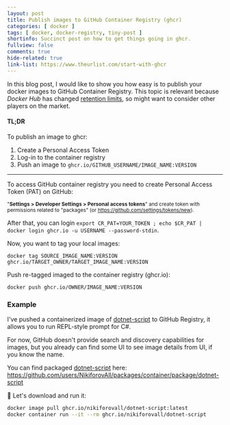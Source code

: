 ```yaml
---
layout: post
title: Publish images to GitHub Container Registry (ghcr)
categories: [ docker ]
tags: [ docker, docker-registry, tiny-post ]
shortinfo: Succinct post on how to get things going in ghcr.
fullview: false
comments: true
hide-related: true
link-list: https://www.theurlist.com/start-with-ghcr
---
```


In this blog post, I would like to show you how easy is to publish your docker images to GitHub Container Registry. This topic is relevant because *Docker Hub* has changed [retention limits](https://www.docker.com/pricing/resource-consumption-updates), so might want to consider other players on the market.

#### TL;DR

To publish an image to ghcr:

1. Create a Personal Access Token
2. Log-in to the container registry
3. Push an image to `ghcr.io/GITHUB_USERNAME/IMAGE_NAME:VERSION`

---

To access GitHub container registry you need to create Personal Access Token (PAT) on GitHub:

<small>"**Settings > Developer Settings > Personal access tokens**" and create token with permissions related to "packages" (or <https://github.com/settings/tokens/new>).</small>

After that, you can login `export CR_PAT=YOUR_TOKEN ; echo $CR_PAT | docker login ghcr.io -u USERNAME --password-stdin`.

Now, you want to tag your local images:

`docker tag SOURCE_IMAGE_NAME:VERSION ghcr.io/TARGET_OWNER/TARGET_IMAGE_NAME:VERSION`

Push re-tagged imaged to the container registry (ghcr.io):

`docker push ghcr.io/OWNER/IMAGE_NAME:VERSION`

### Example

I've pushed a containerized image of [dotnet-script](https://github.com/filipw/dotnet-script) to GitHub Registry, it allows you to run REPL-style prompt for C#.

For now, GitHub doesn't provide search and discovery capabilities for images, but you already can find some UI to see image details from UI, if you know the name.

You can find packaged [dotnet-script](https://github.com/filipw/dotnet-script) here: <https://github.com/users/NikiforovAll/packages/container/package/dotnet-script>

🚀  Let's download and run it:

```bash
docker image pull ghcr.io/nikiforovall/dotnet-script:latest
docker container run --it --rm ghcr.io/nikiforovall/dotnet-script
```

